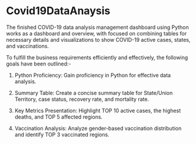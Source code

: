 # Covid19DataAnaysis

The finished COVID-19 data analysis management dashboard using Python works as a dashboard and overview, with focused on combining tables for necessary details and visualizations to show COVID-19 active cases, states, and vaccinations.

To fulfill the business requirements efficiently and effectively, the following goals have been outlined:-

1. Python Proficiency: Gain proficiency in Python for effective data analysis.

2. Summary Table: Create a concise summary table for State/Union Territory, case status, recovery rate, and mortality rate.

3. Key Metrics Presentation: Highlight TOP 10 active cases, the highest deaths, and TOP 5 affected regions.

4. Vaccination Analysis: Analyze gender-based vaccination distribution and identify TOP 3 vaccinated regions.
